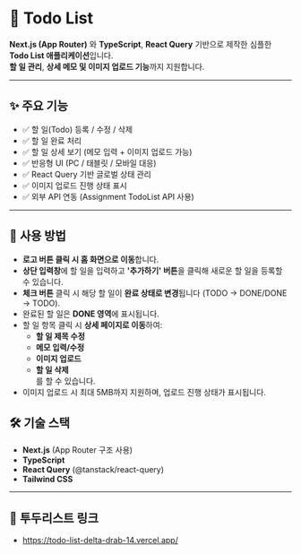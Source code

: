 # 📝 Todo List

**Next.js (App Router)** 와 **TypeScript**, **React Query** 기반으로 제작한 심플한 **Todo List 애플리케이션**입니다.  
**할 일 관리**, **상세 메모 및 이미지 업로드 기능**까지 지원합니다.

---

## ✨ 주요 기능

- ✅ 할 일(Todo) 등록 / 수정 / 삭제
- ✅ 할 일 완료 처리
- ✅ 할 일 상세 보기 (메모 입력 + 이미지 업로드 가능)
- ✅ 반응형 UI (PC / 태블릿 / 모바일 대응)
- ✅ React Query 기반 글로벌 상태 관리
- ✅ 이미지 업로드 진행 상태 표시
- ✅ 외부 API 연동 (Assignment TodoList API 사용)

---

## 🙌 사용 방법

- **로고 버튼 클릭 시 홈 화면으로 이동**합니다.
- **상단 입력창**에 할 일을 입력하고 **'추가하기' 버튼**을 클릭해 새로운 할 일을 등록할 수 있습니다.
- **체크 버튼** 클릭 시 해당 할 일이 **완료 상태로 변경**됩니다 (TODO → DONE/DONE → TODO).
- 완료된 할 일은 **DONE 영역**에 표시됩니다.
- 할 일 항목 클릭 시 **상세 페이지로 이동**하여:
  - **할 일 제목 수정**
  - **메모 입력/수정**
  - **이미지 업로드**
  - **할 일 삭제**  
    를 할 수 있습니다.
- 이미지 업로드 시 최대 5MB까지 지원하며, 업로드 진행 상태가 표시됩니다.

## 🛠️ 기술 스택

- **Next.js** (App Router 구조 사용)
- **TypeScript**
- **React Query** (@tanstack/react-query)
- **Tailwind CSS**

---

## 🚀 투두리스트 링크

- https://todo-list-delta-drab-14.vercel.app/
